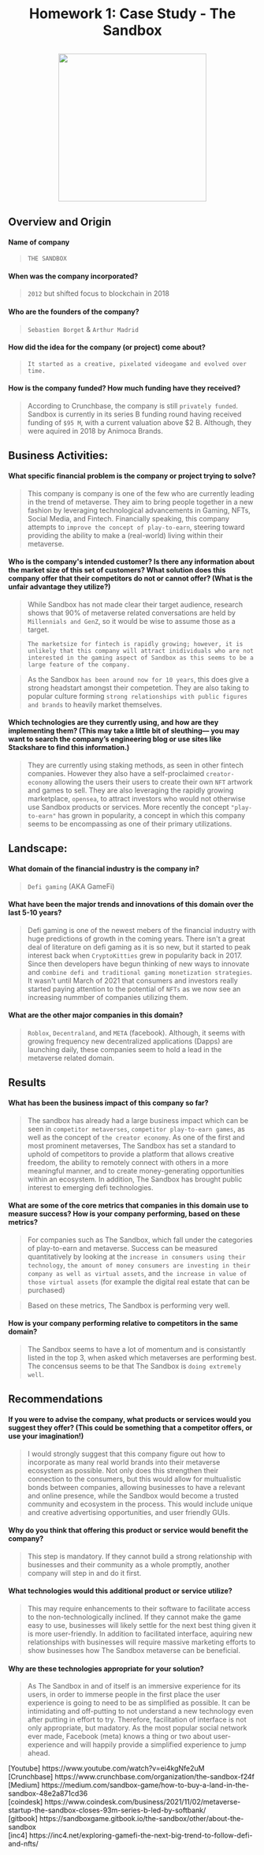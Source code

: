 # <p align='center'> Homework 1: Case Study - The Sandbox <p>

## <p align='center'> <img src="https://static.news.bitcoin.com/wp-content/uploads/2021/06/tsb_banner_7.png" height="300"/> </P>

## Overview and Origin

#### Name of company
 >`THE SANDBOX` 

#### When was the company incorporated?
>`2012` but shifted focus to blockchain in 2018

#### Who are the founders of the company?
>`Sebastien Borget` & `Arthur Madrid`

#### How did the idea for the company (or project) come about?
 > `It started as a creative, pixelated videogame and evolved over time.`

#### How is the company funded? How much funding have they received?
 >According to Crunchbase, the company is still `privately funded`. Sandbox is currently in its series B funding round having received funding of `$95 M`, with a current valuation above $2 B. Although, they were aquired in 2018 by Animoca Brands.

## Business Activities:

#### What specific financial problem is the company or project trying to solve?
> This company is company is one of the few who are currently leading in the trend of metaverse. They aim to bring people together in a new fashion by leveraging technological advancements in Gaming, NFTs, Social Media, and Fintech. Financially speaking, this company attempts to `improve the concept of play-to-earn`, steering toward providing the ability to make a (real-world) living within their metaverse.

#### Who is the company's intended customer? Is there any information about the market size of this set of customers? What solution does this company offer that their competitors do not or cannot offer? (What is the unfair advantage they utilize?)
>While Sandbox has not made clear their target audience, research shows that 90% of metaverse related conversations are held by `Millennials and GenZ`, so it would be wise to assume those as a target. 

>`The marketsize for fintech is rapidly growing; however, it is unlikely that this company will attract inidividuals who are not interested in the gaming aspect of Sandbox as this seems to be a large feature of the company.` 

>As the Sandbox `has been around now for 10 years`, this does give a strong headstart amongst their competetion. They are also taking to popular culture forming `strong relationships with public figures and brands` to heavily market themselves.

#### Which technologies are they currently using, and how are they implementing them? (This may take a little bit of sleuthing–– you may want to search the company’s engineering blog or use sites like Stackshare to find this information.)
>They are currently using staking methods, as seen in other fintech companies. However they also have a self-proclaimed `creator-economy` allowing the users their users to create their own `NFT` artwork and games to sell. They are also leveraging the rapidly growing marketplace, `opensea`, to attract investors who would not otherwise use Sandbox products or services. More recently the concept `"play-to-earn"` has grown in popularity, a concept in which this company seems to be encompassing as one of their primary utilizations.

## Landscape:

#### What domain of the financial industry is the company in?
>`Defi gaming` (AKA GameFi)

#### What have been the major trends and innovations of this domain over the last 5-10 years?
>Defi gaming is one of the newest mebers of the financial industry with huge predictions of growth in the coming years. There isn't a great deal of literature on defi gaming as it is so new, but it started to peak interest back when `CryptoKitties` grew in popularity back in 2017. Since then developers have begun thinking of new ways to innovate and `combine defi and traditional gaming monetization strategies`. It wasn't until March of 2021 that consumers and investors really started paying attention to the potential of `NFTs` as we now see an increasing nummber of companies utilizing them.

#### What are the other major companies in this domain?
>`Roblox`, `Decentraland`, and `META` (facebook). Although, it seems with growing frequency new decentralized applications (Dapps) are launching daily, these companies seem to hold a lead in the metaverse related domain.

## Results

#### What has been the business impact of this company so far?
>The sandbox has already had a large business impact which can be seen in `competitor metaverses`, `competitor play-to-earn games`, as well as the concept of `the creator economy`. As one of the first and most prominent metaverses, The Sandbox has set a standard to uphold of competitors to provide a platform that allows creative freedom, the ability to remotely connect with others in a more meaningful manner, and to create money-generating opportunities within an ecosystem. In addition, The Sandbox has brought public interest to emerging defi technologies.
#### What are some of the core metrics that companies in this domain use to measure success? How is your company performing, based on these metrics?
> For companies such as The Sandbox, which fall under the categories of play-to-earn and metaverse. Success can be measured quantitatively by looking at the `increase in consumers using their technology`, `the amount of money consumers are investing in their company as well as virtual assets`, and `the increase in value of those virtual assets` (for example the digital real estate that can be purchased)

> Based on these metrics, The Sandbox is performing very well.
#### How is your company performing relative to competitors in the same domain?
> The Sandbox seems to have a lot of momentum and is consistantly listed in the top 3, when asked which metaverses are performing best. The concensus seems to be that The Sandbox is `doing extremely well`.

## Recommendations

#### If you were to advise the company, what products or services would you suggest they offer? (This could be something that a competitor offers, or use your imagination!)
>I would strongly suggest that this company figure out how to incorporate as many real world brands into their metaverse ecosystem as possible. Not only does this strengthen their connection to the consumers, but this would allow for multualistic bonds between companies, allowing businesses to have a relevant and online presence, while the Sandbox would become a trusted community and ecosystem in the process. This would include unique and creative advertising opportunities, and user friendly GUIs.
#### Why do you think that offering this product or service would benefit the company?
> This step is mandatory. If they cannot build a strong relationship with businesses and their community as a whole promptly, another company will step in and do it first. 
#### What technologies would this additional product or service utilize?
> This may require enhancements to their software to facilitate access to the non-technologically inclined. If they cannot make the game easy to use, businesses will likely settle for the next best thing given it is more user-friendly. In addition to facilitated interface, aquiring new relationships with businesses will require massive marketing efforts to show businesses how The Sandbox metaverse can be beneficial.
#### Why are these technologies appropriate for your solution?
> As The Sandbox in and of itself is an immersive experience for its users, in order to immerse people in the first place the user experience is going to need to be as simplified as possible. It can be intimidating and off-putting to not understand a new technology even after putting in effort to try. Therefore, facilitation of interface is not only appropriate, but madatory. As the most popular social network ever made, Facebook (meta) knows a thing or two about user-experience and will happily provide a simplified experience to jump ahead.


<div> [Youtube] https://www.youtube.com/watch?v=ei4kgNfe2uM </div>
<div> [Crunchbase] https://www.crunchbase.com/organization/the-sandbox-f24f </div>
<div> [Medium] https://medium.com/sandbox-game/how-to-buy-a-land-in-the-sandbox-48e2a871cd36 </div>
<div> [coindesk] https://www.coindesk.com/business/2021/11/02/metaverse-startup-the-sandbox-closes-93m-series-b-led-by-softbank/ </div>
<div> [gitbook] https://sandboxgame.gitbook.io/the-sandbox/other/about-the-sandbox </div>
<div> [inc4] https://inc4.net/exploring-gamefi-the-next-big-trend-to-follow-defi-and-nfts/ </div>

